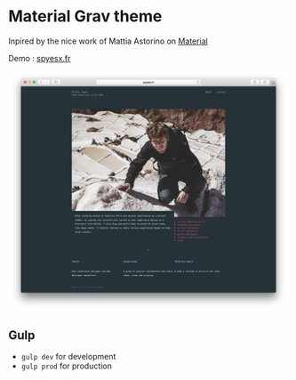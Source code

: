 # Material Grav theme

Inpired by the nice work of Mattia Astorino on [Material](http://equinusocio.github.io/material-theme/)

Demo : [spyesx.fr](http://spyesx.fr)

![Screenshot](https://raw.githubusercontent.com/spyesx/grav-theme-material/master/dist/screenshot.png "Screenshot")



## Gulp
* ``gulp dev`` for development
* ``gulp prod`` for production
